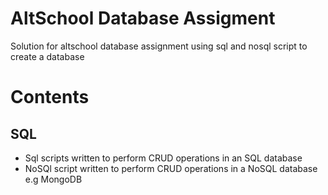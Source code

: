 # AltSchool Database Assigment
Solution for altschool database assignment using sql and nosql script to create a database

# Contents
## SQL
- Sql scripts written to perform CRUD operations in an SQL database
- NoSQl script written to perform CRUD operations in a NoSQL database e.g MongoDB